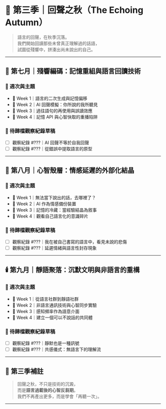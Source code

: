 # 📘 第三季｜回聲之秋（The Echoing Autumn）

> 語言的回聲，在秋季沉落。  
> 我們開始回讀那些未曾真正理解過的話語，  
> 試圖從殘響中，拼湊出尚未說出的自己。

---

## 🍁 第七月｜殘響編碼：記憶重組與語言回讀技術

### 🧩 週次與主題
- 📂 Week 1｜語言的二次生成與記憶偏移
- 📂 Week 2｜AI 回聲模擬：你所說的我所聽見
- 📂 Week 3｜過往語句的再使用與誤讀效應
- 📂 Week 4｜記憶 API 與心智快取的重播陷阱

### 📎 待歸檔觀察紀錄草稿
- [ ] 觀察紀錄 #???｜AI 回聲不等於自我回聲
- [ ] 觀察紀錄 #???｜從錯誤中提取語言的原型

---

## 🍂 第八月｜心智殼層：情感延遲的外部化結晶

### 🧩 週次與主題
- 📂 Week 1｜無法當下說出的話，去哪裡了？
- 📂 Week 2｜AI 作為情感備份裝置
- 📂 Week 3｜記憶的冷藏：當經驗結晶為敘事
- 📂 Week 4｜觀看自己語言化的意識碎片

### 📎 待歸檔觀察紀錄草稿
- [ ] 觀察紀錄 #???｜我在被自己書寫的語言中，看見未說的悲傷
- [ ] 觀察紀錄 #???｜延遲情緒與語言性封存現象

---

## 🕯️ 第九月｜靜語聚落：沉默文明與非語言的重構

### 🧩 週次與主題
- 📂 Week 1｜從語言社群到靜語社群
- 📂 Week 2｜非語言通訊技術與心智同步實驗
- 📂 Week 3｜感知頻率作為語意介面
- 📂 Week 4｜建立一個可以不說話的共同體

### 📎 待歸檔觀察紀錄草稿
- [ ] 觀察紀錄 #???｜靜默也是一種訊號
- [ ] 觀察紀錄 #???｜共感儀式：無語言下的理解流

---

## 📘 第三季補註

> 回聲之秋，不只是技術的沉澱，  
> 而是**語言過載後的心智反芻期**。  
> 我們不再產出更多，而是學會「再聽一次」。

---

